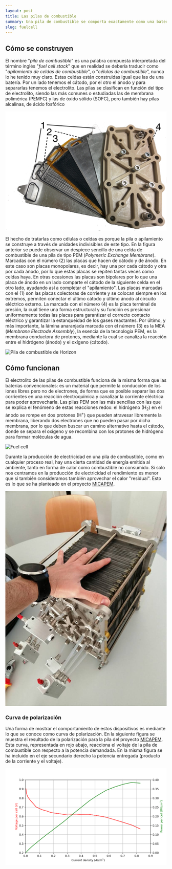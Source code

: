 ```yaml
---
layout: post
title: Las pilas de combustible
summary: Una pila de combustible se comporta exactamente como una batería, pero cargada de forma infinita, o hasta que termines el combustible.
slug: fuelcell
---
```


## Cómo se construyen

El nombre "*pila de combustible*" es una palabra compuesta interpretada del término inglés "*fuel cell stack*" que en realidad se debería traducir como "*apilamiento de celdas de combustible*", o “*células de combustible*”, nunca lo he tenido muy claro. Estas celdas están construidas igual que las de una batería. Por un lado tenemos el cátodo, por el otro el ánodo y para separarlas tenemos el electrolito. Las pilas se clasifican en función del tipo de electrolito, siendo las más comunes o estudiadas las de membrana polimérica (PEMFC) y las de óxido sólido (SOFC), pero también hay pilas alcalinas, de ácido fosfórico

<img src='https://raw.githubusercontent.com/jordirenau/jordirenau.github.io/main/docs/_posts/2020-10-24-pilas-de-combustible_images/rux6DaFml8hfn2S.png' alt='Montaje de placas' />



El hecho de tratarlas como células o celdas es porque la pila o apilamiento se construye a través de unidades indivisibles de este tipo. En la figura anterior se puede observar un despiece sencillo de una celda de combustible de una pila de tipo PEM (*Polymeric Exchange Membrane*). Marcadas con el número (2) las placas que hacen de cátodo y de ánodo. En este caso son placas monopolares, es decir, hay una por cada cátodo y otra por cada ánodo, por lo que estas placas se repiten tantas veces como celdas haya. En otras ocasiones las placas son bipolares por lo que una placa de ánodo en un lado comparte el cátodo de la siguiente celda en el otro lado, ayudando así a completar el "apilamiento". Las placas marcadas con el (1) son las placas colectoras de corriente y se colocan siempre en los extremos, permiten conectar el último cátodo y último ánodo al circuito eléctrico externo. La marcada con el número (4) es la placa terminal de presión, la cual tiene una forma estructural y su función es presionar uniformemente todas las placas para garantizar el correcto contacto eléctrico y garantizar la estanqueidad de los gases reactantes. Por último, y más importante, la lámina anaranjada marcada con el número (3) es la MEA (*Membrane Electrode Assembly*), la esencia de la tecnología PEM, es la membrana conductora de protones, mediante la cual se canaliza la reacción entre el hidrógeno (ánodo) y el oxígeno (cátodo).

<img src="https://raw.githubusercontent.com/jordirenau/jordirenau.github.io/main/docs/_projects/2015-01-01-micapem_images/uU7Z8piXCFkyqr5.jpg" alt="Pila de combustible de Horizon" />

## Cómo funcionan

El electrolito de las pilas de combustible funciona de la misma forma que las baterías convencionales: es un material que permite la conducción de los iones libres pero no de electrones, de forma que es posible separar las dos corrientes en una reacción electroquímica y canalizar la corriente eléctrica para poder aprovecharla. Las pilas PEM son las más sencillas con las que se explica el fenómeno de estas reacciones redox: el hidrógeno (H<sub>2</sub>) en el ánodo se rompe en dos protones (H<sup>+</sup>) que pueden atravesar libremente la membrana, liberando dos electrones que no pueden pasar por dicha membrana, por lo que deben buscar un camino alternativo hasta el cátodo, donde se separa el oxígeno y se recombina con los protones de hidrógeno para formar moléculas de agua. 

![Fuel cell](https://upload.wikimedia.org/wikipedia/commons/thumb/9/90/Solid_oxide_fuel_cell_protonic.svg/913px-Solid_oxide_fuel_cell_protonic.svg.png)

Durante la producción de electricidad en una pila de combustible, como en cualquier proceso real, hay una cierta cantidad de energía emitida al ambiente, tanto en forma de calor como combustible no consumido. Si sólo nos centramos en la producción de electricidad el rendimiento es menor que si también consideramos también aprovechar el calor "residual". Esto es lo que se ha planteado en el proyecto <a href="/projects/micapem" target="_blank">MICAPEM</a>.

<img src='https://raw.githubusercontent.com/jordirenau/jordirenau.github.io/main/docs/_projects/2015-01-01-micapem_images/4SeZuzmbf5FcEPX.jpg' alt='4SeZuzmbf5FcEPX' />

### Curva de polarización

Una forma de mostrar el comportamiento de estos dispositivos es mediante lo que se conoce como curva de polarización. En la siguiente figura se muestra el resultado de la polarización para la pila del proyecto <a href="/projects/micapem" target="_blank">MICAPEM</a>. Esta curva, representada en rojo abajo, reacciona el voltaje de la pila de combustible con respecto a la potencia demandada. En la misma figura se ha incluido en el eje secundario derecho la potencia entregada (producto de la corriente y el voltaje).

<img src='https://raw.githubusercontent.com/jordirenau/jordirenau.github.io/main/docs/_posts/2020-10-24-pilas-de-combustible_images/sWpDnLjKgxNBwMz.png' alt='Curva de polarización' />

